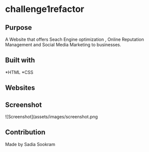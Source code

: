 # challenge1refactor

## Purpose
A Website that offers Seach Engine optimization , Online Reputation Management 
and Social Media Marketing to businesses.

## Built with
*HTML
*CSS

## Websites
[](https://github.com/SadiaSookram/challenge1refactor.git)

 ## Screenshot 
![Screenshot](assets/images/screenshot.png

## Contribution 
Made by Sadia Sookram

